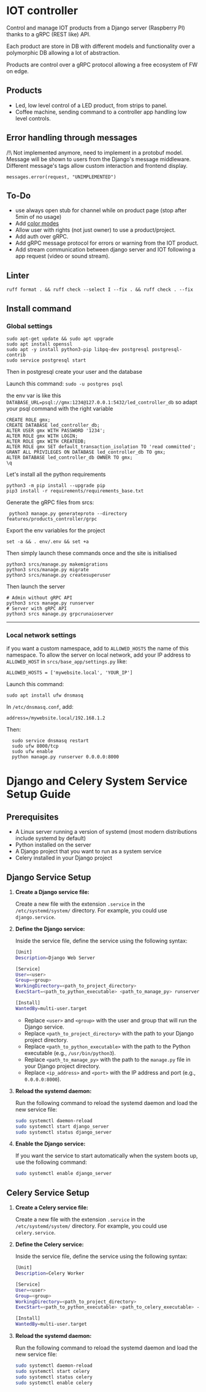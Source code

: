 # IOT controller

Control and manage IOT products from a Django server (Raspberry PI) thanks to a gRPC (REST like) API.

Each product are store in DB with different models and functionality over a polymorphic DB allowing a lot of
abstraction.

Products are control over a gRPC protocol allowing a free ecosystem of FW on edge.

## Products

- Led, low level control of a LED product, from strips to panel.
- Coffee machine, sending command to a controller app handling low level controls.

## Error handling through messages

/!\ Not implemented anymore, need to implement in a protobuf model.
Message will be shown to users from the Django's message middleware.
Different message's tags allow custom interaction and frontend display.

    messages.error(request, "UNIMPLEMENTED")

## To-Do

- use always open stub for channel while on product page (stop after 5min of no usage)
- Add [color modes](https://fastled.io/docs/group___color_utils.html)
- Allow user with rights (not just owner) to use a product/project.
- Add auth over gRPC.
- Add gRPC message protocol for errors or warning from the IOT product.
- Add stream communication between django server and IOT following a app request (video or sound stream).

## Linter

    ruff format . && ruff check --select I --fix . && ruff check . --fix


## Install command

### Global settings

    sudo apt-get update && sudo apt upgrade
    sudo apt install openssl
    sudo apt -y install python3-pip libpq-dev postgresql postgresql-contrib
    sudo service postgresql start

Then in postgresql create your user and the database

Launch this command: `sudo -u postgres psql`

the env var is like this `DATABASE_URL=psql://gmx:1234@127.0.0.1:5432/led_controller_db`
so adapt your psql command with the right variable

    CREATE ROLE gmx;
    CREATE DATABASE led_controller_db;
    ALTER USER gmx WITH PASSWORD '1234';
    ALTER ROLE gmx WITH LOGIN;
    ALTER ROLE gmx WITH CREATEDB;
    ALTER ROLE gmx SET default_transaction_isolation TO 'read committed';
    GRANT ALL PRIVILEGES ON DATABASE led_controller_db TO gmx;
    ALTER DATABASE led_controller_db OWNER TO gmx;
    \q

Let's install all the python requirements

    python3 -m pip install --upgrade pip
    pip3 install -r requirements/requirements_base.txt

Generate the gRPC files from srcs:

     python3 manage.py generateproto --directory features/products_controller/grpc

Export the env variables for the project

    set -a && . env/.env && set +a

Then simply launch these commands once and the site is initialised

    python3 srcs/manage.py makemigrations
    python3 srcs/manage.py migrate
    python3 srcs/manage.py createsuperuser

[//]: # "    python3 srcs/manage.py loaddata fixtures/base_fixture.json"

Then launch the server

    # Admin without gRPC API
    python3 srcs manage.py runserver
    # Server with gRPC API
    python3 srcs manage.py grpcrunaioserver

---

### Local network settings

if you want a custom namespace, add to `ALLOWED_HOSTS` the name of this namespace.
To allow the server on local network, add your IP address to `ALLOWED_HOST`
in `srcs/base_app/settings.py` like:

    ALLOWED_HOSTS = ['mywebsite.local', 'YOUR_IP']

Launch this command:

    sudo apt install ufw dnsmasq

In `/etc/dnsmasq.conf`, add:

    address=/mywebsite.local/192.168.1.2

Then:

      sudo service dnsmasq restart
      sudo ufw 8000/tcp
      sudo ufw enable
      python manage.py runserver 0.0.0.0:8000

# Django and Celery System Service Setup Guide

## Prerequisites

- A Linux server running a version of systemd (most modern distributions include systemd by default)
- Python installed on the server
- A Django project that you want to run as a system service
- Celery installed in your Django project

## Django Service Setup

1. **Create a Django service file:**

   Create a new file with the extension `.service` in the `/etc/systemd/system/` directory. For example, you
   could use `django.service`.

2. **Define the Django service:**

   Inside the service file, define the service using the following syntax:

   ```sh
   [Unit]
   Description=Django Web Server

   [Service]
   User=<user>
   Group=<group>
   WorkingDirectory=<path_to_project_directory>
   ExecStart=<path_to_python_executable> <path_to_manage_py> runserver <ip_address>:<port>

   [Install]
   WantedBy=multi-user.target
   ```

   - Replace `<user>` and `<group>` with the user and group that will run the Django service.
   - Replace `<path_to_project_directory>` with the path to your Django project directory.
   - Replace `<path_to_python_executable>` with the path to the Python executable (e.g., `/usr/bin/python3`).
   - Replace `<path_to_manage_py>` with the path to the `manage.py` file in your Django project directory.
   - Replace `<ip_address>` and `<port>` with the IP address and port (e.g., `0.0.0.0:8000`).

3. **Reload the systemd daemon:**

   Run the following command to reload the systemd daemon and load the new service file:

    ```sh
    sudo systemctl daemon-reload
    sudo systemctl start django_server
    sudo systemctl status django_server
    ```

4. **Enable the Django service:**

   If you want the service to start automatically when the system boots up, use the following command:

    ```sh
    sudo systemctl enable django_server
    ```

## Celery Service Setup

1. **Create a Celery service file:**

   Create a new file with the extension `.service` in the `/etc/systemd/system/` directory. For example, you
   could use `celery.service`.

2. **Define the Celery service:**

   Inside the service file, define the service using the following syntax:

   ```sh
   [Unit]
   Description=Celery Worker

   [Service]
   User=<user>
   Group=<group>
   WorkingDirectory=<path_to_project_directory>
   ExecStart=<path_to_python_executable> <path_to_celery_executable> -A <your_celery_project_name> worker --loglevel=info

   [Install]
   WantedBy=multi-user.target
   ```

3. **Reload the systemd daemon:**

   Run the following command to reload the systemd daemon and load the new service file:

   ```sh
   sudo systemctl daemon-reload
   sudo systemctl start celery
   sudo systemctl status celery
   sudo systemctl enable celery
   ```

